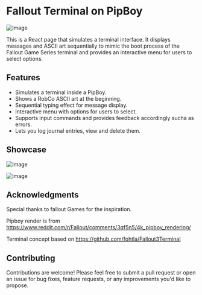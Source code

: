 # Fallout Terminal on PipBoy

![image](https://github.com/rickypcyt/falloutportfolioterminal/assets/105986682/da5b4496-3a6b-4018-b48b-a70acfe0567f)


This is a React page that simulates a terminal interface. It displays messages and ASCII art sequentially to mimic the boot process of the Fallout Game Series terminal and provides an interactive menu for users to select options.

## Features

- Simulates a terminal inside a PipBoy.
- Shows a RobCo ASCII art at the beginning.
- Sequential typing effect for message display.
- Interactive menu with options for users to select.
- Supports input commands and provides feedback accordingly sucha as errors.
- Lets you log journal entries, view and delete them.

## Showcase

![image](https://github.com/rickypcyt/falloutportfolioterminal/assets/105986682/7dc86c6b-41f7-47a7-bf69-3e5d98d930a3)

![image](https://github.com/rickypcyt/falloutportfolioterminal/assets/105986682/163410a0-4d6f-4c54-bd41-b845b35b2632)

## Acknowledgments
Special thanks to fallout Games for the inspiration.

Pipboy render is from https://www.reddit.com/r/Fallout/comments/3qf5n5/4k_pipboy_rendering/

Terminal concept based on https://github.com/fohtla/Fallout3Terminal

## Contributing
Contributions are welcome! Please feel free to submit a pull request or open an issue for bug fixes, feature requests, or any improvements you'd like to propose.
